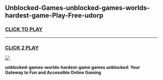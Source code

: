 
## Unblocked-Games-unblocked-games-worlds-hardest-game-Play-Free-udorp
<h3>
<a href="https://premium76.site?title=unblocked-games-worlds-hardest-game&ref=23A">CLICK TO PLAY</a></h3>
<hr>

<h3>
<a href="https://premium76.site?title=unblocked-games-worlds-hardest-game&ref=23A">CLICK 2 PLAY</a>
  
</h3>

<a href="https://premium76.site?title=unblocked-games-worlds-hardest-game&ref=23A"><img src="https://clearcache.store/games.png"></a>


**unblocked-games-worlds-hardest-game games unblocked: Your Gateway to Fun and Accessible Online Gaming**

